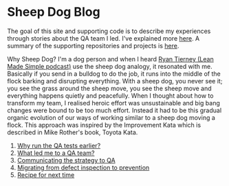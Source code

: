 # Sheep Dog Blog

The goal of this site and supporting code is to describe my experiences through stories about the QA team I led. 
I've explained more [here](https://farhan5248.github.io/About).
A summary of the supporting repositories and projects is [here](https://farhan5248.github.io/RepositoriesAndProjects).

Why Sheep Dog? I'm a dog person and when I heard [Ryan Tierney (Lean Made Simple podcast)](https://youtube.com/clip/UgkxesmBzvq8mTLdD9ATv4epw1bAVDz6Ln6x?si=LrO6ScEXzI4-VbAV) use the sheep dog analogy, it resonated with me. 
Basically if you send in a bulldog to do the job, it runs into the middle of the flock barking and disrupting everything. 
With a sheep dog, you never see it; you see the grass around the sheep move, you see the sheep move and everything happens quietly and peacefully. 
When I thought about how to transform my team, I realised heroic effort was unsustainable and big bang changes were bound to be too much effort. 
Instead it had to be this gradual organic evolution of our ways of working similar to a sheep dog moving a flock. 
This approach was inspired by the Improvement Kata which is described in Mike Rother's book, Toyota Kata.

1. [Why run the QA tests earlier?](https://farhan5248.github.io/Why%20run%20the%20QA%20tests%20earlier/index)
2. [What led me to a QA team?](https://farhan5248.github.io/What%20led%20me%20to%20a%20QA%20team/index)
3. [Communicating the strategy to QA](https://farhan5248.github.io/Communicating%20the%20strategy%20to%20QA/index)
4. [Migrating from defect inspection to prevention](https://farhan5248.github.io/Migrating%20from%20defect%20inspection%20to%20prevention/index)
5. [Recipe for next time](https://farhan5248.github.io/Recipe%20for%20next%20time/index)
